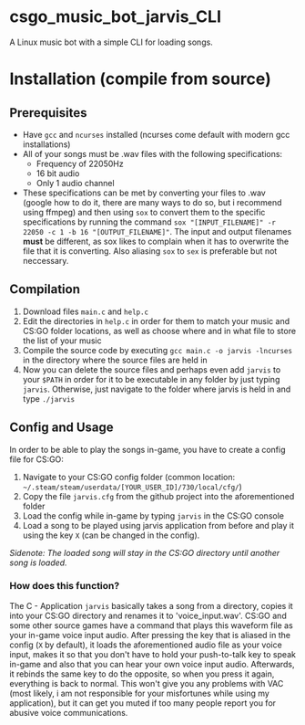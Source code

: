 # csgo_music_bot_jarvis_CLI
A Linux music bot with a simple CLI for loading songs.
# Installation (compile from source)
## Prerequisites
* Have `gcc` and `ncurses` installed (ncurses come default with modern gcc installations)
* All of your songs must be .wav files with the following specifications:
    * Frequency of 22050Hz
    * 16 bit audio
    * Only 1 audio channel
* These specifications can be met by converting your files to .wav (google how to do it, there are many ways to do so, but i recommend using ffmpeg) and then using `sox` to convert them to the specific specifications by running the command `sox "[INPUT_FILENAME]" -r 22050 -c 1 -b 16 "[OUTPUT_FILENAME]"`. The input and output filenames **must** be different, as sox likes to complain when it has to overwrite the file that it is converting. Also aliasing `sox` to `sex` is preferable but not neccessary.
## Compilation
1. Download files `main.c` and `help.c`
2. Edit the directories in `help.c` in order for them to match your music and CS:GO folder locations, as well as choose where and in what file to store the list of your music
3. Compile the source code by executing `gcc main.c -o jarvis -lncurses` in the directory where the source files are held in
4. Now you can delete the source files and perhaps even add `jarvis` to your `$PATH` in order for it to be executable in any folder by just typing `jarvis`. Otherwise, just navigate to the folder where jarvis is held in and type `./jarvis`
## Config and Usage
In order to be able to play the songs in-game, you have to create a config file for CS:GO:
1. Navigate to your CS:GO config folder (common location: `~/.steam/steam/userdata/[YOUR_USER_ID]/730/local/cfg/`)
2. Copy the file `jarvis.cfg` from the github project into the aforementioned folder
3. Load the config while in-game by typing `jarvis` in the CS:GO console
4. Load a song to be played using jarvis application from before and play it using the key `X` (can be changed in the config). 

*Sidenote: The loaded song will stay in the CS:GO directory until another song is loaded.*

### How does this function?
The C - Application `jarvis` basically takes a song from a directory, copies it into your CS:GO directory and renames it to 'voice_input.wav'. CS:GO and some other source games have a command that plays this waveform file as your in-game voice input audio. After pressing the key that is aliased in the config (`X` by default), it loads the aforementioned audio file as your voice input, makes it so that you don't have to hold your push-to-talk key to speak in-game and also that you can hear your own voice input audio. Afterwards, it rebinds the same key to do the opposite, so when you press it again, everything is back to normal. This won't give you any problems with VAC (most likely, i am not responsible for your misfortunes while using my application), but it can get you muted if too many people report you for abusive voice communications.
